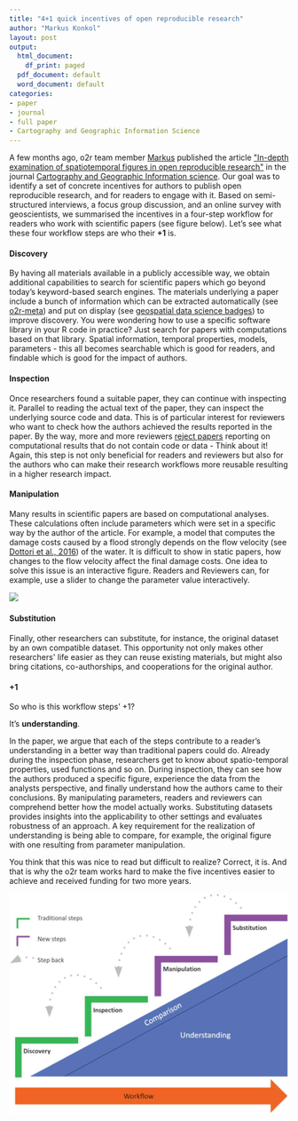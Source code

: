 ```yaml
---
title: "4+1 quick incentives of open reproducible research"
author: "Markus Konkol"
layout: post
output:
  html_document:
    df_print: paged
  pdf_document: default
  word_document: default
categories:
- paper
- journal
- full paper
- Cartography and Geographic Information Science
---
```


A few months ago, o2r team member [Markus](https://orcid.org/0000-0001-6651-0976) published the article ["In-depth examination of spatiotemporal figures in open reproducible research"](https://doi.org/10.1080/15230406.2018.1512421) in the journal [Cartography and Geographic Information science](https://www.tandfonline.com/toc/tcag20/current). Our goal was to identify a set of concrete incentives for authors to publish open reproducible research, and for readers to engage with it. Based on semi-structured interviews, a focus group discussion, and an online survey with geoscientists, we summarised the incentives in a four-step workflow for readers who work with scientific papers (see figure below). Let’s see what these four workflow steps are who their **+1** is.

#### Discovery
By having all materials available in a publicly accessible way, we obtain additional capabilities to search for scientific papers which go beyond today’s keyword-based search engines. The materials underlying a paper include a bunch of information which can be extracted automatically (see [o2r-meta](https://github.com/o2r-project/o2r-meta)) and put on display (see [geospatial data science badges](https://doi.org/10.31223/osf.io/xtsqh)) to improve discovery. You were wondering how to use a specific software library in your R code in practice? Just search for papers with computations based on that library. Spatial information, temporal properties, models, parameters - this all becomes searchable which is good for readers, and findable which is good for the impact of authors.

#### Inspection
Once researchers found a suitable paper, they can continue with inspecting it. Parallel to reading the actual text of the paper, they can inspect the underlying source code and data. This is of particular interest for reviewers who want to check how the authors achieved the results reported in the paper. By the way, more and more reviewers [reject papers](https://twitter.com/edzerpebesma/status/1130055583489581057) reporting on computational results that do not contain code or data - Think about it! Again, this step is not only beneficial for readers and reviewers but also for the authors who can make their research workflows more reusable resulting in a higher research impact. 

#### Manipulation
Many results in scientific papers are based on computational analyses. These calculations often include parameters which were set in a specific way by the author of the article. For example, a model that computes the damage costs caused by a flood strongly depends on the flow velocity (see [Dottori et al., 2016](https://doi.org/10.5194/nhess-16-2577-2016)) of the water. It is difficult to show in static papers, how changes to the flow velocity affect the final damage costs. One idea to solve this issue is an interactive figure. Readers and Reviewers can, for example, use a slider to change the parameter value interactively.

![](https://media.giphy.com/media/2YpQm0zBnv0I86uAa6/giphy.gif)

#### Substitution
Finally, other researchers can substitute, for instance, the original dataset by an own compatible dataset. This opportunity not only makes other researchers' life easier as they can reuse existing materials, but might also bring citations, co-authorships, and cooperations for the original author.

#### +1
So who is this workflow steps’ +1?

It’s **understanding**.

In the paper, we argue that each of the steps contribute to a reader’s understanding in a better way than traditional papers could do. Already during the inspection phase, researchers get to know about spatio-temporal properties, used functions and so on. During inspection, they can see how the authors produced a specific figure, experience the data from the analysts perspective, and finally understand how the authors came to their conclusions. By manipulating parameters, readers and reviewers can comprehend better how the model actually works. Substituting datasets provides insights into the applicability to other settings and evaluates robustness of an approach. A key requirement for the realization of understanding is being able to compare, for example, the original figure with one resulting from parameter manipulation. 

You think that this was nice to read but difficult to realize? Correct, it is. And that is why the o2r team works hard to make the five incentives easier to achieve and received funding for two more years.

[![workflow](/public/images/workflow.jpeg)](/public/images/workflow.jpeg)
